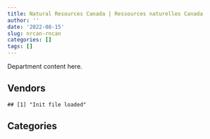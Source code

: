 ```yaml
---
title: Natural Resources Canada | Ressources naturelles Canada
author: ''
date: '2022-08-15'
slug: nrcan-rncan
categories: []
tags: []
---
```


<script src="/rmarkdown-libs/htmlwidgets/htmlwidgets.js"></script>
<link href="/rmarkdown-libs/datatables-css/datatables-crosstalk.css" rel="stylesheet" />
<script src="/rmarkdown-libs/datatables-binding/datatables.js"></script>
<script src="/rmarkdown-libs/jquery/jquery-3.6.0.min.js"></script>
<link href="/rmarkdown-libs/dt-core-bootstrap/css/dataTables.bootstrap.min.css" rel="stylesheet" />
<link href="/rmarkdown-libs/dt-core-bootstrap/css/dataTables.bootstrap.extra.css" rel="stylesheet" />
<script src="/rmarkdown-libs/dt-core-bootstrap/js/jquery.dataTables.min.js"></script>
<script src="/rmarkdown-libs/dt-core-bootstrap/js/dataTables.bootstrap.min.js"></script>
<link href="/rmarkdown-libs/crosstalk/css/crosstalk.min.css" rel="stylesheet" />
<script src="/rmarkdown-libs/crosstalk/js/crosstalk.min.js"></script>
<script src="/rmarkdown-libs/htmlwidgets/htmlwidgets.js"></script>
<link href="/rmarkdown-libs/datatables-css/datatables-crosstalk.css" rel="stylesheet" />
<script src="/rmarkdown-libs/datatables-binding/datatables.js"></script>
<script src="/rmarkdown-libs/jquery/jquery-3.6.0.min.js"></script>
<link href="/rmarkdown-libs/dt-core-bootstrap/css/dataTables.bootstrap.min.css" rel="stylesheet" />
<link href="/rmarkdown-libs/dt-core-bootstrap/css/dataTables.bootstrap.extra.css" rel="stylesheet" />
<script src="/rmarkdown-libs/dt-core-bootstrap/js/jquery.dataTables.min.js"></script>
<script src="/rmarkdown-libs/dt-core-bootstrap/js/dataTables.bootstrap.min.js"></script>
<link href="/rmarkdown-libs/crosstalk/css/crosstalk.min.css" rel="stylesheet" />
<script src="/rmarkdown-libs/crosstalk/js/crosstalk.min.js"></script>

Department content here.

## Vendors

    ## [1] "Init file loaded"

<div id="htmlwidget-1" style="width:100%;height:auto;" class="datatables html-widget"></div>
<script type="application/json" data-for="htmlwidget-1">{"x":{"style":"bootstrap","filter":"none","vertical":false,"data":[["<a href=\"/vendors/4_office_automation/\">4 OFFICE AUTOMATION<\/a>","<a href=\"/vendors/a_hundred_answers/\">A HUNDRED ANSWERS<\/a>","<a href=\"/vendors/ab_sciex/\">AB SCIEX<\/a>","<a href=\"/vendors/abb/\">ABB<\/a>","<a href=\"/vendors/abco_maintenance_systems/\">ABCO MAINTENANCE SYSTEMS<\/a>","<a href=\"/vendors/acart_communications/\">ACART COMMUNICATIONS<\/a>","<a href=\"/vendors/acklands_grainger/\">ACKLANDS GRAINGER<\/a>","<a href=\"/vendors/adga_group/\">ADGA GROUP<\/a>","<a href=\"/vendors/advanced_business_interiors/\">ADVANCED BUSINESS INTERIORS<\/a>","<a href=\"/vendors/advanced_chippewa_technologies/\">ADVANCED CHIPPEWA TECHNOLOGIES<\/a>","<a href=\"/vendors/aecom/\">AECOM<\/a>","<a href=\"/vendors/agilent/\">AGILENT<\/a>","<a href=\"/vendors/air_liquide_canada/\">AIR LIQUIDE CANADA<\/a>","<a href=\"/vendors/air_tindi/\">AIR TINDI<\/a>","<a href=\"/vendors/alliance_events/\">ALLIANCE EVENTS<\/a>","<a href=\"/vendors/alpine_helicopters/\">ALPINE HELICOPTERS<\/a>","<a href=\"/vendors/als_canada/\">ALS CANADA<\/a>","<a href=\"/vendors/altis_human_resources/\">ALTIS HUMAN RESOURCES<\/a>","<a href=\"/vendors/amazon/\">AMAZON<\/a>","<a href=\"/vendors/ameresco_canada/\">AMERESCO CANADA<\/a>","<a href=\"/vendors/ansys_canada/\">ANSYS CANADA<\/a>","<a href=\"/vendors/aon_reed_stenhouse/\">AON REED STENHOUSE<\/a>","<a href=\"/vendors/applied_electonics/\">APPLIED ELECTONICS<\/a>","<a href=\"/vendors/apption/\">APPTION<\/a>","<a href=\"/vendors/arcadis_canada/\">ARCADIS CANADA<\/a>","<a href=\"/vendors/ari_financial_services/\">ARI FINANCIAL SERVICES<\/a>","<a href=\"/vendors/artemp_personnel_services/\">ARTEMP PERSONNEL SERVICES<\/a>","<a href=\"/vendors/asbex/\">ASBEX<\/a>","<a href=\"/vendors/asokan_business_interiors/\">ASOKAN BUSINESS INTERIORS<\/a>","<a href=\"/vendors/associated_engineering/\">ASSOCIATED ENGINEERING<\/a>","<a href=\"/vendors/atco/\">ATCO<\/a>","<a href=\"/vendors/avi_spl_canada/\">AVI SPL CANADA<\/a>","<a href=\"/vendors/avjet_holding/\">AVJET HOLDING<\/a>","<a href=\"/vendors/banfield_seguin/\">BANFIELD SEGUIN<\/a>","<a href=\"/vendors/bdo_canada/\">BDO CANADA<\/a>","<a href=\"/vendors/bell_canada/\">BELL CANADA<\/a>","<a href=\"/vendors/blumetric_environmental/\">BLUMETRIC ENVIRONMENTAL<\/a>","<a href=\"/vendors/bmt_fleet_technology/\">BMT FLEET TECHNOLOGY<\/a>","<a href=\"/vendors/bombardier/\">BOMBARDIER<\/a>","<a href=\"/vendors/bouthillette_parizeau/\">BOUTHILLETTE PARIZEAU<\/a>","<a href=\"/vendors/brandt_tractor/\">BRANDT TRACTOR<\/a>","<a href=\"/vendors/bureau_veritas_canada/\">BUREAU VERITAS CANADA<\/a>","<a href=\"/vendors/c_core/\">C CORE<\/a>","<a href=\"/vendors/cache_computer_consulting/\">CACHE COMPUTER CONSULTING<\/a>","<a href=\"/vendors/calian/\">CALIAN<\/a>","<a href=\"/vendors/campbell_scientific_canada/\">CAMPBELL SCIENTIFIC CANADA<\/a>","<a href=\"/vendors/canada_post/\">CANADA POST<\/a>","<a href=\"/vendors/canadian_corps_of_commissionaires/\">CANADIAN CORPS OF COMMISSIONAIRES<\/a>","<a href=\"/vendors/canadian_development_consultants/\">CANADIAN DEVELOPMENT CONSULTANTS<\/a>","<a href=\"/vendors/canadian_helicopters/\">CANADIAN HELICOPTERS<\/a>","<a href=\"/vendors/canadian_north/\">CANADIAN NORTH<\/a>","<a href=\"/vendors/canadian_red_cross/\">CANADIAN RED CROSS<\/a>","<a href=\"/vendors/canadian_standards_association/\">CANADIAN STANDARDS ASSOCIATION<\/a>","<a href=\"/vendors/canon/\">CANON<\/a>","<a href=\"/vendors/cansel_survey_equipment/\">CANSEL SURVEY EQUIPMENT<\/a>","<a href=\"/vendors/carahsoft_technology/\">CARAHSOFT TECHNOLOGY<\/a>","<a href=\"/vendors/carleton_university/\">CARLETON UNIVERSITY<\/a>","<a href=\"/vendors/cbci_telecom/\">CBCI TELECOM<\/a>","<a href=\"/vendors/cdw_canada/\">CDW CANADA<\/a>","<a href=\"/vendors/cgi/\">CGI<\/a>","<a href=\"/vendors/charron_human_resources/\">CHARRON HUMAN RESOURCES<\/a>","<a href=\"/vendors/chubb_edwards/\">CHUBB EDWARDS<\/a>","<a href=\"/vendors/cistel_technology/\">CISTEL TECHNOLOGY<\/a>","<a href=\"/vendors/click_networks/\">CLICK NETWORKS<\/a>","<a href=\"/vendors/cnw_group/\">CNW GROUP<\/a>","<a href=\"/vendors/cofomo/\">COFOMO<\/a>","<a href=\"/vendors/colliers_project_leaders/\">COLLIERS PROJECT LEADERS<\/a>","<a href=\"/vendors/contract_community/\">CONTRACT COMMUNITY<\/a>","<a href=\"/vendors/coradix_technology_consulting/\">CORADIX TECHNOLOGY CONSULTING<\/a>","<a href=\"/vendors/cossette_communications/\">COSSETTE COMMUNICATIONS<\/a>","<a href=\"/vendors/cpcs_transcom/\">CPCS TRANSCOM<\/a>","<a href=\"/vendors/csdc_systems/\">CSDC SYSTEMS<\/a>","<a href=\"/vendors/d4is_solutions/\">D4IS SOLUTIONS<\/a>","<a href=\"/vendors/dalhousie_university/\">DALHOUSIE UNIVERSITY<\/a>","<a href=\"/vendors/dalian_enterprises/\">DALIAN ENTERPRISES<\/a>","<a href=\"/vendors/dasco_equipment/\">DASCO EQUIPMENT<\/a>","<a href=\"/vendors/decisive_technologies/\">DECISIVE TECHNOLOGIES<\/a>","<a href=\"/vendors/dell_computer/\">DELL COMPUTER<\/a>","<a href=\"/vendors/deloitte_and_touche/\">DELOITTE AND TOUCHE<\/a>","<a href=\"/vendors/dew_engineering/\">DEW ENGINEERING<\/a>","<a href=\"/vendors/dillon_consulting/\">DILLON CONSULTING<\/a>","<a href=\"/vendors/dnr_consulting_group/\">DNR CONSULTING GROUP<\/a>","<a href=\"/vendors/donna_cona/\">DONNA CONA<\/a>","<a href=\"/vendors/dst_consulting_engineers/\">DST CONSULTING ENGINEERS<\/a>","<a href=\"/vendors/dwp_solutions/\">DWP SOLUTIONS<\/a>","<a href=\"/vendors/dynabook_canada/\">DYNABOOK CANADA<\/a>","<a href=\"/vendors/dynamic_personnel_consultants/\">DYNAMIC PERSONNEL CONSULTANTS<\/a>","<a href=\"/vendors/eagle_professional_resources/\">EAGLE PROFESSIONAL RESOURCES<\/a>","<a href=\"/vendors/ebsco_canada/\">EBSCO CANADA<\/a>","<a href=\"/vendors/eclipsys_solutions/\">ECLIPSYS SOLUTIONS<\/a>","<a href=\"/vendors/ecole_de_langues_abce/\">ECOLE DE LANGUES ABCE<\/a>","<a href=\"/vendors/ecole_de_langues_la_cite/\">ECOLE DE LANGUES LA CITE<\/a>","<a href=\"/vendors/ekos_research_associates/\">EKOS RESEARCH ASSOCIATES<\/a>","<a href=\"/vendors/elsevier/\">ELSEVIER<\/a>","<a href=\"/vendors/empowered_networks/\">EMPOWERED NETWORKS<\/a>","<a href=\"/vendors/englobe/\">ENGLOBE<\/a>","<a href=\"/vendors/entrust/\">ENTRUST<\/a>","<a href=\"/vendors/environics_research_group/\">ENVIRONICS RESEARCH GROUP<\/a>","<a href=\"/vendors/eperformance/\">EPERFORMANCE<\/a>","<a href=\"/vendors/ernst_young/\">ERNST YOUNG<\/a>","<a href=\"/vendors/esbe_scientific_industries/\">ESBE SCIENTIFIC INDUSTRIES<\/a>","<a href=\"/vendors/esri/\">ESRI<\/a>","<a href=\"/vendors/excel_human_resources/\">EXCEL HUMAN RESOURCES<\/a>","<a href=\"/vendors/exp_services/\">EXP SERVICES<\/a>","<a href=\"/vendors/factiva/\">FACTIVA<\/a>","<a href=\"/vendors/fast_forward_french/\">FAST FORWARD FRENCH<\/a>","<a href=\"/vendors/fast_track_staffing/\">FAST TRACK STAFFING<\/a>","<a href=\"/vendors/fca_canada/\">FCA CANADA<\/a>","<a href=\"/vendors/federal_express_canada/\">FEDERAL EXPRESS CANADA<\/a>","<a href=\"/vendors/felix_technology/\">FELIX TECHNOLOGY<\/a>","<a href=\"/vendors/first_air/\">FIRST AIR<\/a>","<a href=\"/vendors/fmc_professionals/\">FMC PROFESSIONALS<\/a>","<a href=\"/vendors/ford_motor_company/\">FORD MOTOR COMPANY<\/a>","<a href=\"/vendors/fsc/\">FSC<\/a>","<a href=\"/vendors/gamble_technologies/\">GAMBLE TECHNOLOGIES<\/a>","<a href=\"/vendors/gartner/\">GARTNER<\/a>","<a href=\"/vendors/gatestone/\">GATESTONE<\/a>","<a href=\"/vendors/gateway_mechanical_services/\">GATEWAY MECHANICAL SERVICES<\/a>","<a href=\"/vendors/gc_strategies/\">GC STRATEGIES<\/a>","<a href=\"/vendors/general_motors/\">GENERAL MOTORS<\/a>","<a href=\"/vendors/genesis_integration/\">GENESIS INTEGRATION<\/a>","<a href=\"/vendors/genome_quebec/\">GENOME QUEBEC<\/a>","<a href=\"/vendors/getinge_canada/\">GETINGE CANADA<\/a>","<a href=\"/vendors/gfl_environmental/\">GFL ENVIRONMENTAL<\/a>","<a href=\"/vendors/gilmore_reproductions/\">GILMORE REPRODUCTIONS<\/a>","<a href=\"/vendors/glasshouse_systems/\">GLASSHOUSE SYSTEMS<\/a>","<a href=\"/vendors/global_knowledge/\">GLOBAL KNOWLEDGE<\/a>","<a href=\"/vendors/global_total_office/\">GLOBAL TOTAL OFFICE<\/a>","<a href=\"/vendors/global_upholstery/\">GLOBAL UPHOLSTERY<\/a>","<a href=\"/vendors/golder_associates/\">GOLDER ASSOCIATES<\/a>","<a href=\"/vendors/goss_gilroy/\">GOSS GILROY<\/a>","<a href=\"/vendors/grand_toy/\">GRAND TOY<\/a>","<a href=\"/vendors/graybridge_international_consulting/\">GRAYBRIDGE INTERNATIONAL CONSULTING<\/a>","<a href=\"/vendors/great_slave_helicopters/\">GREAT SLAVE HELICOPTERS<\/a>","<a href=\"/vendors/h_h_construction/\">H H CONSTRUCTION<\/a>","<a href=\"/vendors/hatch/\">HATCH<\/a>","<a href=\"/vendors/haworth/\">HAWORTH<\/a>","<a href=\"/vendors/hemmera_envirochem/\">HEMMERA ENVIROCHEM<\/a>","<a href=\"/vendors/heritage_restoration/\">HERITAGE RESTORATION<\/a>","<a href=\"/vendors/hewlett_packard/\">HEWLETT PACKARD<\/a>","<a href=\"/vendors/hitachi_data_systems/\">HITACHI DATA SYSTEMS<\/a>","<a href=\"/vendors/honeywell/\">HONEYWELL<\/a>","<a href=\"/vendors/horizant/\">HORIZANT<\/a>","<a href=\"/vendors/hoskin_scientific/\">HOSKIN SCIENTIFIC<\/a>","<a href=\"/vendors/hypertec/\">HYPERTEC<\/a>","<a href=\"/vendors/i4c_information_technology/\">I4C INFORMATION TECHNOLOGY<\/a>","<a href=\"/vendors/ibiska_telecom/\">IBISKA TELECOM<\/a>","<a href=\"/vendors/ibm_canada/\">IBM CANADA<\/a>","<a href=\"/vendors/ifathom/\">IFATHOM<\/a>","<a href=\"/vendors/ihs_global/\">IHS GLOBAL<\/a>","<a href=\"/vendors/iic_technologies/\">IIC TECHNOLOGIES<\/a>","<a href=\"/vendors/imp_group/\">IMP GROUP<\/a>","<a href=\"/vendors/info_tech_research_group/\">INFO TECH RESEARCH GROUP<\/a>","<a href=\"/vendors/integra_networks/\">INTEGRA NETWORKS<\/a>","<a href=\"/vendors/intergraph_canada/\">INTERGRAPH CANADA<\/a>","<a href=\"/vendors/international_safety_research/\">INTERNATIONAL SAFETY RESEARCH<\/a>","<a href=\"/vendors/ipss/\">IPSS<\/a>","<a href=\"/vendors/iron_mountain/\">IRON MOUNTAIN<\/a>","<a href=\"/vendors/isomass_scientific/\">ISOMASS SCIENTIFIC<\/a>","<a href=\"/vendors/itex/\">ITEX<\/a>","<a href=\"/vendors/j_l_richards_associates/\">J L RICHARDS ASSOCIATES<\/a>","<a href=\"/vendors/joseph_elie/\">JOSEPH ELIE<\/a>","<a href=\"/vendors/kenn_borek_air/\">KENN BOREK AIR<\/a>","<a href=\"/vendors/keystone_environmental/\">KEYSTONE ENVIRONMENTAL<\/a>","<a href=\"/vendors/kone/\">KONE<\/a>","<a href=\"/vendors/konica_minolta_business_solutions/\">KONICA MINOLTA BUSINESS SOLUTIONS<\/a>","<a href=\"/vendors/kpmg/\">KPMG<\/a>","<a href=\"/vendors/kubota_canada/\">KUBOTA CANADA<\/a>","<a href=\"/vendors/kudlik_construction/\">KUDLIK CONSTRUCTION<\/a>","<a href=\"/vendors/kwc_architects/\">KWC ARCHITECTS<\/a>","<a href=\"/vendors/lansdowne_technologies/\">LANSDOWNE TECHNOLOGIES<\/a>","<a href=\"/vendors/laval_lab/\">LAVAL LAB<\/a>","<a href=\"/vendors/leo_pisces_services_group/\">LEO PISCES SERVICES GROUP<\/a>","<a href=\"/vendors/life_technologies/\">LIFE TECHNOLOGIES<\/a>","<a href=\"/vendors/like_10/\">LIKE 10<\/a>","<a href=\"/vendors/lumina_it/\">LUMINA IT<\/a>","<a href=\"/vendors/m_d_charlton/\">M D CHARLTON<\/a>","<a href=\"/vendors/macdonald_dettwiler_and_associates/\">MACDONALD DETTWILER AND ASSOCIATES<\/a>","<a href=\"/vendors/maplesoft_consulting/\">MAPLESOFT CONSULTING<\/a>","<a href=\"/vendors/marine_contractors/\">MARINE CONTRACTORS<\/a>","<a href=\"/vendors/martec/\">MARTEC<\/a>","<a href=\"/vendors/maverin/\">MAVERIN<\/a>","<a href=\"/vendors/maxsys_staffing_and_consulting/\">MAXSYS STAFFING AND CONSULTING<\/a>","<a href=\"/vendors/maxxam_analytics/\">MAXXAM ANALYTICS<\/a>","<a href=\"/vendors/mcelhanney_associates/\">MCELHANNEY ASSOCIATES<\/a>","<a href=\"/vendors/mcw_custom_energy_solutions/\">MCW CUSTOM ENERGY SOLUTIONS<\/a>","<a href=\"/vendors/mdos_consulting/\">MDOS CONSULTING<\/a>","<a href=\"/vendors/media_q/\">MEDIA Q<\/a>","<a href=\"/vendors/messa_computing/\">MESSA COMPUTING<\/a>","<a href=\"/vendors/michael_wager_consulting/\">MICHAEL WAGER CONSULTING<\/a>","<a href=\"/vendors/microsoft_canada/\">MICROSOFT CANADA<\/a>","<a href=\"/vendors/millbrook_tactical/\">MILLBROOK TACTICAL<\/a>","<a href=\"/vendors/mindwire_systems/\">MINDWIRE SYSTEMS<\/a>","<a href=\"/vendors/mishkumi_technologies/\">MISHKUMI TECHNOLOGIES<\/a>","<a href=\"/vendors/mnp/\">MNP<\/a>","<a href=\"/vendors/modis_canada/\">MODIS CANADA<\/a>","<a href=\"/vendors/moriyama_teshima_architects/\">MORIYAMA TESHIMA ARCHITECTS<\/a>","<a href=\"/vendors/morpho_canada/\">MORPHO CANADA<\/a>","<a href=\"/vendors/morrison_hershfield/\">MORRISON HERSHFIELD<\/a>","<a href=\"/vendors/mts_allstream/\">MTS ALLSTREAM<\/a>","<a href=\"/vendors/mustang_helicopters/\">MUSTANG HELICOPTERS<\/a>","<a href=\"/vendors/mustang_survival/\">MUSTANG SURVIVAL<\/a>","<a href=\"/vendors/nanometrics/\">NANOMETRICS<\/a>","<a href=\"/vendors/nations_translation_group/\">NATIONS TRANSLATION GROUP<\/a>","<a href=\"/vendors/nattiq/\">NATTIQ<\/a>","<a href=\"/vendors/newfound_recruiting/\">NEWFOUND RECRUITING<\/a>","<a href=\"/vendors/nisha_techonologies/\">NISHA TECHONOLOGIES<\/a>","<a href=\"/vendors/nitam_solutions/\">NITAM SOLUTIONS<\/a>","<a href=\"/vendors/northwestel/\">NORTHWESTEL<\/a>","<a href=\"/vendors/nova_networks/\">NOVA NETWORKS<\/a>","<a href=\"/vendors/onx_enterprise_solutions/\">ONX ENTERPRISE SOLUTIONS<\/a>","<a href=\"/vendors/openframe_technologies/\">OPENFRAME TECHNOLOGIES<\/a>","<a href=\"/vendors/opentext/\">OPENTEXT<\/a>","<a href=\"/vendors/orangutech/\">ORANGUTECH<\/a>","<a href=\"/vendors/pacwill_environmental/\">PACWILL ENVIRONMENTAL<\/a>","<a href=\"/vendors/pal_aerospace/\">PAL AEROSPACE<\/a>","<a href=\"/vendors/paladin_group/\">PALADIN GROUP<\/a>","<a href=\"/vendors/panasonic/\">PANASONIC<\/a>","<a href=\"/vendors/pepco/\">PEPCO<\/a>","<a href=\"/vendors/petrovalue_products/\">PETROVALUE PRODUCTS<\/a>","<a href=\"/vendors/phaselock_systems_international/\">PHASELOCK SYSTEMS INTERNATIONAL<\/a>","<a href=\"/vendors/pitney_bowes/\">PITNEY BOWES<\/a>","<a href=\"/vendors/podolinsky_equipment/\">PODOLINSKY EQUIPMENT<\/a>","<a href=\"/vendors/polaris_industries/\">POLARIS INDUSTRIES<\/a>","<a href=\"/vendors/portage_personnel/\">PORTAGE PERSONNEL<\/a>","<a href=\"/vendors/pra/\">PRA<\/a>","<a href=\"/vendors/precisionerp/\">PRECISIONERP<\/a>","<a href=\"/vendors/pricewaterhouse_coopers/\">PRICEWATERHOUSE COOPERS<\/a>","<a href=\"/vendors/printers_plus/\">PRINTERS PLUS<\/a>","<a href=\"/vendors/procom_consultants/\">PROCOM CONSULTANTS<\/a>","<a href=\"/vendors/promaxis/\">PROMAXIS<\/a>","<a href=\"/vendors/proquest/\">PROQUEST<\/a>","<a href=\"/vendors/protak_consulting_group/\">PROTAK CONSULTING GROUP<\/a>","<a href=\"/vendors/purelogic/\">PURELOGIC<\/a>","<a href=\"/vendors/purespirit_solutions/\">PURESPIRIT SOLUTIONS<\/a>","<a href=\"/vendors/qiagen/\">QIAGEN<\/a>","<a href=\"/vendors/qmr/\">QMR<\/a>","<a href=\"/vendors/quantum_management_services/\">QUANTUM MANAGEMENT SERVICES<\/a>","<a href=\"/vendors/queen_s_university/\">QUEEN S UNIVERSITY<\/a>","<a href=\"/vendors/r_e_gilmore_investments/\">R E GILMORE INVESTMENTS<\/a>","<a href=\"/vendors/r_r_international_translation/\">R R INTERNATIONAL TRANSLATION<\/a>","<a href=\"/vendors/radiation_solutions/\">RADIATION SOLUTIONS<\/a>","<a href=\"/vendors/randstad/\">RANDSTAD<\/a>","<a href=\"/vendors/raymond_chabot_grant_thornton/\">RAYMOND CHABOT GRANT THORNTON<\/a>","<a href=\"/vendors/rgb_media/\">RGB MEDIA<\/a>","<a href=\"/vendors/risk_sciences_international/\">RISK SCIENCES INTERNATIONAL<\/a>","<a href=\"/vendors/s_p_global_market_intelligence/\">S P GLOBAL MARKET INTELLIGENCE<\/a>","<a href=\"/vendors/salesforce_canada/\">SALESFORCE CANADA<\/a>","<a href=\"/vendors/sas_institute/\">SAS INSTITUTE<\/a>","<a href=\"/vendors/sharp_electronics/\">SHARP ELECTRONICS<\/a>","<a href=\"/vendors/shell_canada_products/\">SHELL CANADA PRODUCTS<\/a>","<a href=\"/vendors/shi_canada/\">SHI CANADA<\/a>","<a href=\"/vendors/si_systems/\">SI SYSTEMS<\/a>","<a href=\"/vendors/siemens/\">SIEMENS<\/a>","<a href=\"/vendors/sierra_systems_group/\">SIERRA SYSTEMS GROUP<\/a>","<a href=\"/vendors/simex_defence/\">SIMEX DEFENCE<\/a>","<a href=\"/vendors/simplex_grinnell/\">SIMPLEX GRINNELL<\/a>","<a href=\"/vendors/slr_consulting_canada/\">SLR CONSULTING CANADA<\/a>","<a href=\"/vendors/snc_lavalin/\">SNC LAVALIN<\/a>","<a href=\"/vendors/softchoice/\">SOFTCHOICE<\/a>","<a href=\"/vendors/softsim_technologies/\">SOFTSIM TECHNOLOGIES<\/a>","<a href=\"/vendors/sra_staffing_solutions/\">SRA STAFFING SOLUTIONS<\/a>","<a href=\"/vendors/st_john_ambulance/\">ST JOHN AMBULANCE<\/a>","<a href=\"/vendors/st_joseph_print_group/\">ST JOSEPH PRINT GROUP<\/a>","<a href=\"/vendors/stantec/\">STANTEC<\/a>","<a href=\"/vendors/stiff_sentences/\">STIFF SENTENCES<\/a>","<a href=\"/vendors/stoneworks_technologies/\">STONEWORKS TECHNOLOGIES<\/a>","<a href=\"/vendors/stratos/\">STRATOS<\/a>","<a href=\"/vendors/systemscope/\">SYSTEMSCOPE<\/a>","<a href=\"/vendors/tag_hr/\">TAG HR<\/a>","<a href=\"/vendors/teknion/\">TEKNION<\/a>","<a href=\"/vendors/teksystems_canada/\">TEKSYSTEMS CANADA<\/a>","<a href=\"/vendors/telecom_computer_services/\">TELECOM COMPUTER SERVICES<\/a>","<a href=\"/vendors/tenaquip/\">TENAQUIP<\/a>","<a href=\"/vendors/teramach_technologies/\">TERAMACH TECHNOLOGIES<\/a>","<a href=\"/vendors/testforce_systems/\">TESTFORCE SYSTEMS<\/a>","<a href=\"/vendors/tetra_tech/\">TETRA TECH<\/a>","<a href=\"/vendors/the_aim_group/\">THE AIM GROUP<\/a>","<a href=\"/vendors/the_halifax_group/\">THE HALIFAX GROUP<\/a>","<a href=\"/vendors/the_masha_krupp_translation_group/\">THE MASHA KRUPP TRANSLATION GROUP<\/a>","<a href=\"/vendors/the_mathworks/\">THE MATHWORKS<\/a>","<a href=\"/vendors/the_right_door_consulting/\">THE RIGHT DOOR CONSULTING<\/a>","<a href=\"/vendors/thermo_fisher_scientific/\">THERMO FISHER SCIENTIFIC<\/a>","<a href=\"/vendors/thyssenkrupp_elevator/\">THYSSENKRUPP ELEVATOR<\/a>","<a href=\"/vendors/tiree/\">TIREE<\/a>","<a href=\"/vendors/toromont/\">TOROMONT<\/a>","<a href=\"/vendors/toshiba_canada/\">TOSHIBA CANADA<\/a>","<a href=\"/vendors/totem_offisource/\">TOTEM OFFISOURCE<\/a>","<a href=\"/vendors/toure_cleaning_services/\">TOURE CLEANING SERVICES<\/a>","<a href=\"/vendors/transpolar_technology/\">TRANSPOLAR TECHNOLOGY<\/a>","<a href=\"/vendors/troy_life_fire_safety/\">TROY LIFE FIRE SAFETY<\/a>","<a href=\"/vendors/tundra_technical_solutions/\">TUNDRA TECHNICAL SOLUTIONS<\/a>","<a href=\"/vendors/turtle_island_staffing/\">TURTLE ISLAND STAFFING<\/a>","<a href=\"/vendors/unisource/\">UNISOURCE<\/a>","<a href=\"/vendors/universal_helicopters/\">UNIVERSAL HELICOPTERS<\/a>","<a href=\"/vendors/universite_laval/\">UNIVERSITE LAVAL<\/a>","<a href=\"/vendors/university_of_alberta/\">UNIVERSITY OF ALBERTA<\/a>","<a href=\"/vendors/university_of_british_columbia/\">UNIVERSITY OF BRITISH COLUMBIA<\/a>","<a href=\"/vendors/university_of_calgary/\">UNIVERSITY OF CALGARY<\/a>","<a href=\"/vendors/university_of_guelph/\">UNIVERSITY OF GUELPH<\/a>","<a href=\"/vendors/university_of_new_brunswick/\">UNIVERSITY OF NEW BRUNSWICK<\/a>","<a href=\"/vendors/university_of_ottawa/\">UNIVERSITY OF OTTAWA<\/a>","<a href=\"/vendors/university_of_regina/\">UNIVERSITY OF REGINA<\/a>","<a href=\"/vendors/university_of_saskatchewan/\">UNIVERSITY OF SASKATCHEWAN<\/a>","<a href=\"/vendors/university_of_toronto/\">UNIVERSITY OF TORONTO<\/a>","<a href=\"/vendors/university_of_waterloo/\">UNIVERSITY OF WATERLOO<\/a>","<a href=\"/vendors/university_of_western_ontario/\">UNIVERSITY OF WESTERN ONTARIO<\/a>","<a href=\"/vendors/vaisala_canada/\">VAISALA CANADA<\/a>","<a href=\"/vendors/valcom_consulting/\">VALCOM CONSULTING<\/a>","<a href=\"/vendors/veritaaq_technology_house/\">VERITAAQ TECHNOLOGY HOUSE<\/a>","<a href=\"/vendors/vwr_international/\">VWR INTERNATIONAL<\/a>","<a href=\"/vendors/wajax/\">WAJAX<\/a>","<a href=\"/vendors/waste_connections_of_canada/\">WASTE CONNECTIONS OF CANADA<\/a>","<a href=\"/vendors/waste_management_of_canada/\">WASTE MANAGEMENT OF CANADA<\/a>","<a href=\"/vendors/waters/\">WATERS<\/a>","<a href=\"/vendors/weatherhaven_canada/\">WEATHERHAVEN CANADA<\/a>","<a href=\"/vendors/wolters_kluwer/\">WOLTERS KLUWER<\/a>","<a href=\"/vendors/wood_canada/\">WOOD CANADA<\/a>","<a href=\"/vendors/workdynamics_technologies/\">WORKDYNAMICS TECHNOLOGIES<\/a>","<a href=\"/vendors/wsp/\">WSP<\/a>","<a href=\"/vendors/xerox/\">XEROX<\/a>","<a href=\"/vendors/zernam_enterprise/\">ZERNAM ENTERPRISE<\/a>"],[null,"$        0.00","$   61,059.48","$   24,687.11","$   47,819.15","$   40,475.20","$   11,681.23","$  108,231.79","$1,039,683.79","$   59,172.22","$        0.26","$  376,465.67","$   39,207.00",null,null,"$   11,418.75","$   22,773.83","$  742,729.54",null,"$  532,943.97","$  380,426.46","$    1,016.91",null,null,"$  158,825.87","$   89,381.86","$  143,318.29","$   15,398.51",null,"$   12,704.40","$1,214,731.05",null,null,"$   24,786.55","$        0.00","$        0.00",null,null,"$   16,894.13","$  153,325.01","$   10,353.00",null,null,null,"$  982,029.50","$   39,977.68","$   12,204.00","$3,488,132.83","$   85,009.57","$   12,383.70","$  152,434.64","$    7,699.07","$   35,877.36","$  384,029.27","$   15,881.25","$   64,421.42","$  173,122.90","$  328,964.73","$   26,040.00",null,null,"$    8,161.80","$   18,321.61",null,"$   34,942.20",null,"$  156,197.15","$        0.00",null,null,null,"$   32,394.87",null,"$  108,835.86",null,"$   14,892.60",null,"$  106,415.72","$  419,100.90","$   40,890.16",null,null,null,null,"$   41,450.71",null,"$  201,318.45",null,"$  654,463.84",null,null,"$   21,189.89",null,"$  753,936.43",null,null,null,null,"$  736,593.70","$        0.00",null,"$1,328,312.87","$2,673,452.71",null,null,"$   10,344.44",null,null,"$   11,300.00","$   72,433.00","$  980,251.80","$   60,372.70","$  181,240.43","$2,673,287.04","$   60,739.39","$  469,759.15","$   58,921.86",null,"$   14,901.83","$  145,209.07","$    6,603.72","$   67,868.69","$   11,654.06","$   23,876.48",null,null,"$   34,727.38",null,"$   15,488.91","$  118,434.54","$   88,186.17",null,"$   13,225.52","$4,130,675.32",null,"$   39,035.85","$   16,395.40","$   24,937.50","$   16,627.95",null,null,"$  202,311.37","$   47,223.95","$  145,719.54","$   42,732.32","$   74,573.22","$  462,064.42",null,null,"$  185,715.29","$        0.21",null,"$   39,946.27",null,null,"$   24,916.50",null,"$  515,258.21","$   23,749.59","$    3,138.73",null,"$  389,949.30","$5,383,333.53",null,"$   29,580.01","$    4,851.88","$  439,597.18",null,"$   14,653.80","$   81,268.47","$   24,860.00",null,"$   27,611.90","$   24,562.86","$   81,893.26","$   75,346.65","$   24,415.91","$2,527,864.81","$2,385,296.77",null,null,null,"$  165,027.42","$        0.13","$   16,498.00","$        0.14","$  101,002.47","$  113,000.00","$  755,347.09","$  190,207.54","$  667,997.64","$   26,091.10","$  101,002.47","$      756.63",null,null,null,"$      441.20",null,"$  185,926.15","$   25,972.80",null,"$1,970,998.90",null,null,"$   45,822.35","$1,222,133.47",null,"$   39,518.01","$  111,402.44","$  647,376.98","$  219,593.28","$   39,204.61","$   11,267.55",null,null,null,null,"$   11,730.00",null,"$   29,776.84","$   51,503.74",null,"$   18,231.31","$  150,763.66","$   33,806.26","$   24,690.50","$   48,588.65","$  332,840.87","$  823,789.96","$  178,344.14","$   45,260.33",null,"$   19,957.22",null,"$   13,692.72","$  238,369.89","$   36,228.77","$  107,691.01",null,"$   44,981.99","$  451,355.90","$   57,556.88","$  860,315.95","$1,921,000.00",null,null,null,"$   90,502.60","$  111,251.90","$  107,851.25","$      828.93","$  491,101.65","$    4,733.41","$   60,900.51",null,"$  283,593.30",null,null,"$   70,278.90",null,"$   41,132.50","$   14,594.65","$  192,609.44","$  235,002.74",null,null,"$  361,950.94",null,"$  309,041.27","$  111,114.81","$1,431,409.36","$   11,010.72","$   74,250.04","$   11,366.67","$   95,892.59","$   13,736.23","$        0.00",null,"$        0.00","$  146,798.11",null,"$  485,547.89","$  185,565.75",null,"$   32,135.17",null,null,"$   67,879.63","$  390,907.29","$   44,546.22","$2,101,002.47","$   35,675.88",null,"$1,651,174.04","$  160,902.20","$  140,284.50","$  240,159.57","$  118,140.00","$   41,098.70","$  196,418.06","$  147,047.40",null,null,"$  125,324.48","$  118,476.42","$   85,698.79",null,"$   24,401.56","$  924,283.83","$  244,117.03","$   12,840.65","$    5,445.21",null,"$   30,556.47","$   14,908.81","$   11,383.09",null,"$    8,170.05","$1,223,808.97","$   29,918.43","$  119,814.68"],["$   15,782.71","$        0.00","$   22,001.83",null,null,"$   13,528.70",null,"$  139,421.84","$  338,069.63","$   56,083.63","$   42,107.90","$  337,240.36","$   45,592.23","$   54,483.02","$   49,833.00","$   11,648.77","$  141,790.81","$  290,355.24",null,"$  557,916.97","$  736,534.27","$   12,288.37","$  324,434.58",null,"$  152,157.19","$   89,381.86","$  167,554.33",null,"$   11,131.63",null,"$1,306,255.88","$   89,303.18",null,"$    8,549.73","$  196,786.68","$        0.00","$        0.00","$   31,330.60",null,"$  202,922.85",null,null,null,"$   64,527.20","$  842,238.64","$  120,403.49","$   13,918.21","$3,810,878.61",null,"$  734,418.46","$  724,208.68","$    7,699.07","$   77,884.72","$  397,613.15","$   71,317.34","$   54,025.11","$  146,497.33","$  297,793.10","$1,124,207.15",null,"$   33,900.00","$   21,106.06","$  639,165.49",null,"$   36,551.78",null,"$  160,145.95","$        0.00","$   22,600.00","$  122,782.19",null,"$   32,476.88","$  201,877.46","$  145,141.07","$   33,449.16","$  784,990.00","$   15,142.00","$   15,290.94","$1,270,701.90","$   99,499.42",null,null,"$  134,236.44",null,null,null,"$  104,107.60","$   44,239.50","$  160,482.28","$   16,176.52","$   22,302.00","$   80,095.98",null,"$  979,525.73","$   19,557.86","$        0.00","$   45,031.90","$  168,115.75","$  806,955.22","$        0.00",null,"$1,008,338.43","$3,213,135.14",null,null,"$   62,335.50",null,"$  144,145.30",null,"$  262,489.50","$  816,376.96","$    7,575.61","$  303,235.41","$2,673,287.04",null,"$  177,323.45",null,null,"$  157,522.66","$  272,107.09","$   87,490.28","$   95,713.72",null,"$   21,905.37","$    2,870.02",null,null,null,"$   20,464.13","$   11,842.40","$  249,790.73","$   64,053.27","$   32,982.26","$3,569,684.66",null,"$   24,973.00",null,null,null,"$   12,172.10","$  175,150.01","$  154,355.40","$   53,388.79","$  225,581.52","$  961,791.80",null,"$  344,332.94","$  133,871.10",null,"$  107,643.22","$        0.21",null,"$   62,550.00","$  109,454.63",null,null,"$   26,372.00","$  317,393.58","$  805,352.60","$  102,981.31","$  126,648.14",null,"$4,750,123.45","$        0.00","$   15,562.34","$    4,122.01","$  342,450.46",null,"$   26,460.00","$   24,588.11","$   23,136.75","$   17,366.47","$  415,889.93",null,"$  163,436.09","$   57,482.63",null,"$1,814,308.12","$  907,782.32",null,null,null,"$   63,448.93","$        0.20","$   24,990.00","$        0.29","$  203,679.01","$  105,198.36","$  557,624.22","$1,126,429.14","$  491,769.94","$   26,091.10","$  203,679.01","$   43,074.92",null,"$   72,295.44","$    2,236.87","$    4,352.38","$   31,863.41","$   44,546.04",null,"$   23,399.83","$2,626,977.30",null,"$   16,459.69","$  489,086.91","$  806,446.43",null,null,"$   98,687.51","$   22,321.63","$1,551,100.13","$   83,051.36","$   37,606.93",null,"$   11,661.24","$   10,919.45",null,null,null,"$  110,206.84","$    7,136.71",null,null,"$  122,151.55","$   78,096.74","$   35,979.20","$  256,285.09","$  116,287.21","$  613,961.31","$  182,852.84","$   72,055.69",null,null,"$  279,943.87","$   19,446.30","$  145,546.23","$   43,975.89","$   44,679.20",null,"$  149,258.43","$  192,928.29","$   11,512.44","$   97,346.87","$  903,994.36","$   19,323.00","$  127,941.31",null,"$   68,907.42","$  126,757.08",null,"$   33,617.53","$  365,971.64","$    4,733.41","$  158,701.72","$  102,265.99","$  282,500.00","$   73,937.04","$        0.00","$  139,667.73",null,"$  242,150.98",null,"$  207,900.60","$  173,992.28","$   16,950.00","$  165,029.70","$  908,611.37","$   96,809.37","$  336,733.82","$  162,573.80","$1,994,539.72","$  178,680.12","$   52,150.50","$  821,214.58","$   81,278.64","$        0.28","$  146,437.01",null,"$   10,328.20","$   54,494.57","$   49,939.35","$  514,442.70","$  113,703.89","$   23,730.00",null,"$  165,475.79","$   11,321.69","$  342,374.13","$  398,560.42","$   20,269.39","$  203,679.01",null,null,"$2,453,103.77","$  267,970.42","$  189,709.15","$  210,888.41","$   63,304.50","$   69,964.92","$  149,979.41","$   77,108.80","$   24,249.17",null,"$   48,489.20","$   94,559.00","$   23,721.88","$   23,358.33",null,"$1,117,128.95","$   53,744.97",null,"$    6,537.84",null,"$   96,312.85","$   19,213.48","$   31,727.00",null,"$      242.36","$  437,746.62","$   33,003.50",null],[null,null,"$   13,201.10",null,null,null,null,"$  116,319.38","$   96,958.16","$   89,612.68","$   12,915.26","$  501,680.91","$   75,117.23","$  160,084.68",null,"$   12,363.83","$   96,658.62","$  597,596.79",null,"$  534,404.09","$  364,373.47","$   12,012.58",null,"$  326,677.69","$        0.00","$   37,466.92","$   89,154.66",null,null,null,"$1,275,963.01","$   42,531.90","$  556,954.47","$   52,820.57","$  205,619.04","$        0.50","$   15,059.52","$   46,074.40",null,"$  112,951.16","$   10,336.51","$   10,462.73","$   79,181.93","$  201,832.85","$  910,168.79","$   91,762.28","$   12,543.00","$3,722,472.69",null,"$  895,329.91","$  502,898.27","$    3,860.08","$    9,042.60","$  365,950.31","$   82,172.22","$   18,477.28","$  154,190.60","$   32,379.57","$  687,497.24","$   74,814.24","$   27,911.00",null,"$1,302,559.54","$   24,076.06","$   31,999.93","$  103,520.09","$  217,962.10",null,"$3,688,690.29","$  240,640.46",null,"$   29,435.30","$  506,076.37","$   46,283.60","$  197,457.94","$  805,504.00",null,"$    2,602.20","$2,176,748.91","$   99,772.33","$    7,523.42","$   12,688.80","$  362,159.08","$    9,169.08",null,"$  374,518.38","$   56,852.58",null,"$  160,921.95","$   15,917.71","$   11,520.00","$   21,840.00",null,"$  533,777.49",null,"$   29,622.47",null,null,"$  827,063.89","$  147,414.15",null,"$1,038,312.92","$3,075,878.71",null,"$   27,124.90","$  152,096.10",null,"$   77,458.26",null,"$  121,133.39","$  831,895.68",null,"$   36,640.80","$1,567,351.85","$   40,295.80","$  188,823.00",null,"$   39,343.50","$  133,026.12","$  102,376.54","$   70,099.79","$   37,647.89",null,"$   35,222.05","$   10,298.30","$    1,337.07",null,null,"$    4,543.11",null,"$  194,041.06","$   14,482.03","$   37,064.18","$3,199,966.73","$   34,025.43",null,"$   17,864.00",null,null,"$   10,041.39","$   42,921.92","$  156,806.03","$   12,356.31","$  130,779.21","$  362,967.53",null,null,"$   20,189.94","$   85,086.29",null,"$  152,396.58","$   28,250.00","$   55,822.00","$  135,076.42","$   19,913.09",null,"$   77,023.00","$  284,017.53","$  687,960.43","$   58,621.95","$  211,607.43",null,"$3,721,993.28","$        0.00","$   15,604.98","$    6,372.25","$   51,281.14","$   61,044.79",null,"$   11,708.62",null,null,"$  705,145.38",null,"$  139,408.99","$   77,160.75","$   59,950.43","$1,938,497.30","$  354,054.05","$   18,501.72","$   62,150.00","$  428,206.71","$   62,755.68","$        0.20","$   95,929.64","$        0.29","$  102,118.52","$   85,727.33","$  471,623.58","$1,034,849.40","$  416,278.15","$   26,162.58","$  102,118.52","$    7,484.54","$      445.81","$  359,679.65","$   38,985.53","$    7,707.98","$   90,800.70","$   77,494.68","$  271,845.00",null,"$  391,548.12",null,"$   86,060.67","$  594,777.85","$2,516,859.38","$    1,030.72",null,"$   90,390.94",null,"$  888,688.06","$   17,182.98","$   69,343.27",null,null,null,"$    1,545.72","$   11,500.00","$  150,144.96","$  157,628.89","$   22,637.13",null,"$   18,563.30","$  130,479.87","$   58,840.01","$   76,455.80","$   83,602.87","$  122,380.51",null,"$  183,353.80","$   48,676.76","$   39,747.75",null,"$  107,017.06",null,"$  893,201.66",null,"$   15,281.00","$  108,557.06",null,"$   22,352.53","$   40,129.13","$  188,447.12","$  791,000.00",null,"$  186,615.87",null,"$   39,060.98","$  125,731.93",null,"$   16,465.91","$   16,167.00","$    1,984.14",null,null,null,"$   24,408.00","$        0.00","$   35,626.99","$   16,916.10","$  242,814.41",null,null,"$  415,672.62",null,null,"$  632,128.70","$  268,425.99","$  122,379.58","$   72,823.18","$4,264,227.91",null,"$   24,053.97","$  738,787.52","$   41,018.44","$        0.28","$  218,964.60",null,null,"$  206,369.71","$   55,954.94","$  347,028.75","$   33,060.51",null,null,null,null,"$  346,175.24","$  399,652.37","$   12,644.16","$  102,118.52","$   24,163.41",null,"$1,655,697.81","$  275,689.48","$  222,916.35","$  235,506.90","$  182,047.04","$   39,295.83","$  135,336.13","$   80,780.22",null,"$   76,930.73","$   35,437.82","$  125,008.23","$  102,587.84","$   39,382.93",null,"$1,588,072.45","$   89,432.13","$   11,899.91","$    6,555.75","$    3,851.03",null,null,"$   32,667.67","$  145,908.31","$   44,130.60","$  357,958.19","$   31,675.55",null],[null,"$   43,412.40",null,null,null,null,null,null,null,"$   52,002.41","$   28,069.73","$  562,769.49","$   48,960.76","$  188,876.10",null,"$   11,854.50","$   87,074.53","$1,031,018.42","$1,062,089.12","$  532,943.97","$  271,495.39","$   12,653.14",null,"$  879,507.34","$        0.00","$   75,054.50","$  139,426.06",null,null,null,"$1,260,055.18","$  191,946.16",null,null,"$  237,142.82","$  886,593.08","$        0.00",null,null,"$  112,643.55","$   20,150.25","$  141,441.38","$   67,305.63","$  719,633.07","$  405,582.92","$   78,305.65",null,"$4,161,443.81",null,"$  453,296.22","$  761,049.06",null,"$  157,618.38","$  334,208.98","$   13,173.54","$   97,684.19","$   84,426.48","$    9,313.68","$  344,062.58","$   89,940.65",null,null,"$1,282,982.87",null,"$   32,982.87",null,"$  154,140.87",null,"$  311,309.71",null,"$   85,046.63","$    7,313.63","$  504,693.65","$  100,930.00","$  147,823.71","$  400,355.72",null,"$  288,569.81","$  446,287.66","$   99,499.73","$   29,766.58",null,"$  262,266.06","$   52,292.39",null,null,"$   10,365.07",null,"$  127,155.04","$   15,916.30",null,"$   23,674.00","$   42,976.62","$1,574,840.86",null,"$   39,352.37",null,"$  149,791.90","$  789,132.71","$   22,922.60","$   19,776.30","$1,415,305.96","$2,882,495.12","$   34,492.49","$   24,279.69","$   97,374.39","$   39,747.75","$  182,836.26",null,"$   37,155.45","$  722,950.70",null,"$   96,872.74",null,null,"$    5,112.32",null,null,"$  142,114.78","$  221,803.56","$   36,420.16","$  100,606.08",null,"$   17,946.99","$   39,000.42","$   21,218.68","$   27,572.00","$   14,954.60","$   11,483.99","$   33,886.44","$  184,870.46",null,"$   29,536.91","$1,273,290.50","$   38,777.45","$   79,450.01",null,null,null,null,"$   20,326.44","$  158,884.80","$   26,883.83","$  347,675.95","$   35,537.37",null,null,"$      162.82","$  184,860.09",null,"$   88,739.94",null,"$   55,822.00",null,null,null,null,"$  214,263.06","$  244,106.94","$   47,054.74","$  319,075.02",null,"$3,573,769.54","$        0.00","$   24,349.97","$    4,001.08",null,null,null,null,null,null,"$  686,487.10","$   79,651.65","$   46,469.66","$  151,064.44","$  153,486.82","$1,588,588.13","$  986,486.49","$   11,281.73",null,"$  912,142.35","$   42,194.80","$        0.20","$        0.00","$        0.29",null,"$   70,862.80","$  155,699.88","$  594,652.11","$  689,147.35","$    6,504.90",null,null,"$  240,674.19","$  293,548.03",null,"$    7,696.05","$   63,497.48","$  189,943.16","$   12,189.81",null,"$   45,268.90","$   14,039.41","$   85,825.53","$  504,501.07","$  976,043.88","$   56,756.30",null,null,null,null,"$  109,867.58","$      730.52","$   37,960.64",null,null,"$    9,727.39",null,null,"$   25,044.35",null,"$   33,022.25",null,"$  132,622.05",null,null,"$  122,087.63",null,null,"$  182,852.84","$   28,011.11",null,null,null,"$   11,271.15","$  243,011.10",null,"$  131,220.00","$  157,861.86",null,"$   69,046.62","$   39,863.35","$  588,523.43","$  847,500.00",null,"$  155,532.21","$  729,209.67","$   21,337.06","$   90,011.68",null,null,"$  367,300.38","$    6,291.91","$  223,823.62",null,null,"$   79,185.88","$        0.00","$  101,940.47",null,"$  242,150.98",null,null,"$  290,512.74","$   11,300.00",null,"$1,117,897.43","$    4,400.43","$   80,249.17","$   51,560.96","$3,065,011.14","$   47,665.80",null,"$  615,056.69","$  204,702.02","$        0.28","$   55,246.54","$   99,762.62",null,"$  178,493.25","$   55,802.06","$  482,188.55","$   32,970.18",null,null,null,null,"$  414,541.84","$  199,826.18","$   28,785.24",null,null,"$    3,615.95","$1,244,035.24","$  289,163.73","$  160,973.89","$  128,593.20","$  133,839.32","$  116,960.55","$   79,116.47","$   88,374.77",null,"$   16,478.87","$   63,968.28","$  179,437.86","$   84,018.87","$  102,400.14",null,"$2,051,556.56","$   15,971.28",null,"$    1,092.63","$   11,245.02",null,null,"$   23,090.48","$   83,187.55","$   14,690.00","$   51,518.74","$   29,075.17",null]],"container":"<table class=\"table table-striped table-hover row-border order-column display\">\n  <thead>\n    <tr>\n      <th>Vendor<\/th>\n      <th>2017-2018<\/th>\n      <th>2018-2019<\/th>\n      <th>2019-2020<\/th>\n      <th>2020-2021<\/th>\n    <\/tr>\n  <\/thead>\n<\/table>","options":{"order":[[4,"desc"]],"pageLength":10,"autoWidth":true,"columnDefs":[],"orderClasses":false}},"evals":[],"jsHooks":[]}</script>

## Categories

<div id="htmlwidget-2" style="width:100%;height:auto;" class="datatables html-widget"></div>
<script type="application/json" data-for="htmlwidget-2">{"x":{"style":"bootstrap","filter":"none","vertical":false,"data":[["<a href=\"/categories/1_facilities_and_construction/\">1_facilities_and_construction<\/a>","<a href=\"/categories/10_office_management/\">10_office_management<\/a>","<a href=\"/categories/2_professional_services/\">2_professional_services<\/a>","<a href=\"/categories/3_information_technology/\">3_information_technology<\/a>","<a href=\"/categories/4_medical/\">4_medical<\/a>","<a href=\"/categories/5_transportation_and_logistics/\">5_transportation_and_logistics<\/a>","<a href=\"/categories/6_industrial_products_and_services/\">6_industrial_products_and_services<\/a>","<a href=\"/categories/7_travel/\">7_travel<\/a>","<a href=\"/categories/8_security_and_protection/\">8_security_and_protection<\/a>","<a href=\"/categories/9_human_capital/\">9_human_capital<\/a>",null],["$ 3,431,527.21","$ 5,111,184.94","$52,737,922.25","$26,322,539.43","$    65,195.16","$18,448,259.72","$14,496,193.82","$   510,025.25","$ 3,956,355.90","$ 8,699,319.23","$ 6,894,060.64"],["$ 4,253,574.49","$ 3,566,952.43","$53,367,189.37","$30,977,381.56","$    19,078.64","$18,453,557.42","$13,342,050.36","$   405,540.03","$ 4,248,002.59","$ 6,218,119.13","$ 6,985,297.32"],["$ 3,732,788.82","$ 2,242,245.29","$41,532,927.79","$37,034,967.52","$    52,965.12","$15,705,656.51","$10,357,935.84","$    13,335.00","$ 4,234,141.03","$10,225,048.48","$ 4,907,661.26"],["$ 4,557,090.46","$ 1,340,770.47","$40,199,664.50","$40,453,486.64","$    42,566.18","$11,215,964.45","$ 8,800,318.90",null,"$ 4,073,022.03","$ 7,804,266.29","$ 4,858,885.57"]],"container":"<table class=\"table table-striped table-hover row-border order-column display\">\n  <thead>\n    <tr>\n      <th>Category<\/th>\n      <th>2017-2018<\/th>\n      <th>2018-2019<\/th>\n      <th>2019-2020<\/th>\n      <th>2020-2021<\/th>\n    <\/tr>\n  <\/thead>\n<\/table>","options":{"order":[[4,"desc"]],"pageLength":20,"autoWidth":true,"columnDefs":[],"orderClasses":false,"lengthMenu":[10,20,25,50,100]}},"evals":[],"jsHooks":[]}</script>

